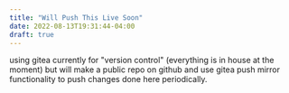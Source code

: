 ```yaml
---
title: "Will Push This Live Soon"
date: 2022-08-13T19:31:44-04:00
draft: true
---
```

using gitea currently for "version control" (everything is in house at the moment) but will make a public repo on github and use gitea push mirror functionality to push changes done here periodically.